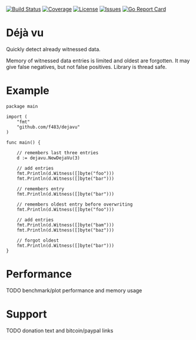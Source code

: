 [![Build Status](https://travis-ci.org/f483/dejavu.svg)](https://travis-ci.org/f483/dejavu)
[![Coverage](https://coveralls.io/repos/f483/dejavu/badge.svg)](https://coveralls.io/r/f483/dejavu)
[![License](https://img.shields.io/badge/license-MIT-blue.svg)](https://raw.githubusercontent.com/f483/dejavu/master/LICENSE)
[![Issues](https://img.shields.io/github/issues/f483/dejavu.svg)](https://github.com/f483/dejavu/issues)
[![Go Report Card](https://goreportcard.com/badge/github.com/f483/dejavu)](https://goreportcard.com/report/github.com/f483/dejavu)


# Déjà vu

Quickly detect already witnessed data.

Memory of witnessed data entries is limited and oldest are forgotten.
It may give false negatives, but not false positives. Library is thread
safe.


# Example

```
package main

import (
	"fmt"
	"github.com/f483/dejavu"
)

func main() {

	// remembers last three entries
	d := dejavu.NewDejaVu(3)

	// add entries
	fmt.Println(d.Witness([]byte("foo")))
	fmt.Println(d.Witness([]byte("bar")))

	// remembers entry
	fmt.Println(d.Witness([]byte("bar")))

	// remembers oldest entry before overwriting
	fmt.Println(d.Witness([]byte("foo")))

	// add entries
	fmt.Println(d.Witness([]byte("bam")))
	fmt.Println(d.Witness([]byte("baz")))

	// forgot oldest
	fmt.Println(d.Witness([]byte("bar")))
}
```


# Performance

TODO benchmark/plot performance and memory usage


# Support

TODO donation text and bitcoin/paypal links
